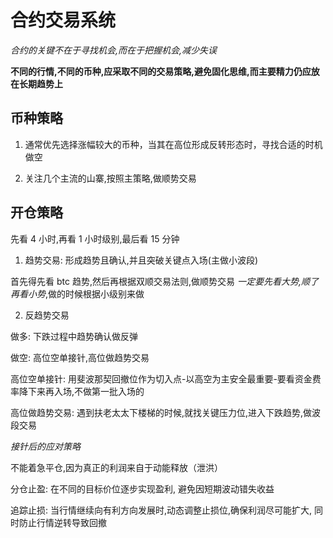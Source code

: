 # 合约交易系统

_合约的关键不在于寻找机会,而在于把握机会,减少失误_

**不同的行情,不同的币种,应采取不同的交易策略,避免固化思维,而主要精力仍应放在长期趋势上**

## 币种策略

1. 通常优先选择涨幅较大的币种，当其在高位形成反转形态时，寻找合适的时机做空

2. 关注几个主流的山寨,按照主策略,做顺势交易

## 开仓策略

先看 4 小时,再看 1 小时级别,最后看 15 分钟

1. 趋势交易: 形成趋势且确认,并且突破关键点入场(主做小波段)

首先得先看 btc 趋势,然后再根据双顺交易法则,做顺势交易 _一定要先看大势,顺了再看小势_,做的时候根据小级别来做

2. 反趋势交易

做多: 下跌过程中趋势确认做反弹

做空: 高位空单接针,高位做趋势交易

高位空单接针: 用斐波那契回撤位作为切入点-以高空为主安全最重要-要看资金费率降下来再入场,不做第一批入场的

高位做趋势交易: 遇到扶老太太下楼梯的时候,就找关键压力位,进入下跌趋势,做波段交易

_接针后的应对策略_

不能着急平仓,因为真正的利润来自于动能释放（泄洪）

分仓止盈: 在不同的目标价位逐步实现盈利, 避免因短期波动错失收益

追踪止损: 当行情继续向有利方向发展时,动态调整止损位,确保利润尽可能扩大, 同时防止行情逆转导致回撤



